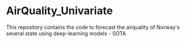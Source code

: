 # AirQuality_Univariate

This repository contains the code to forecast the airquality of Norway's several state using deep-learning models - SOTA

